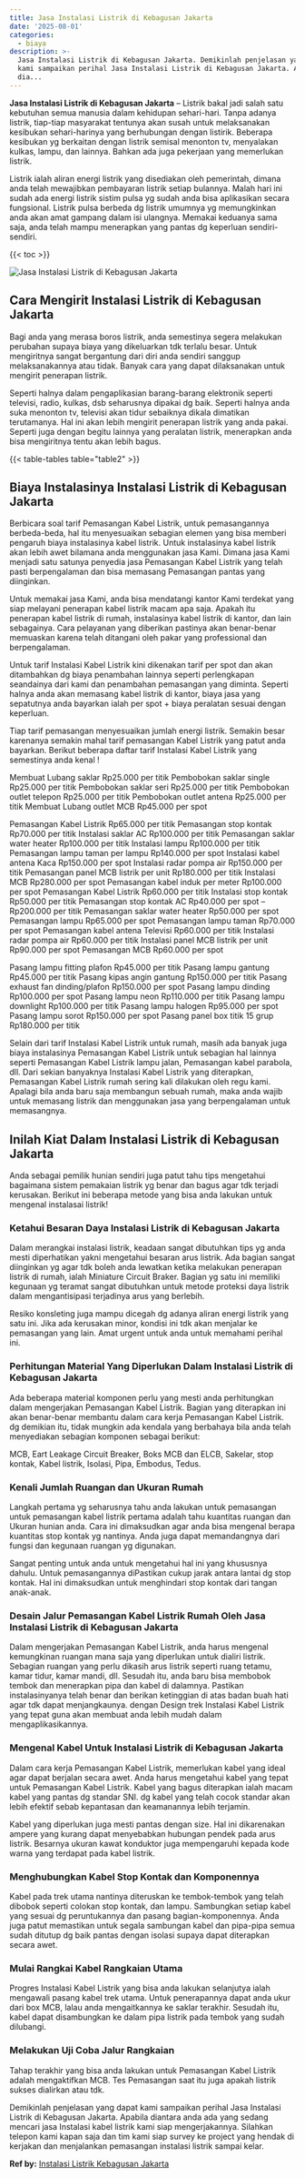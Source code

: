 ```yaml
---
title: Jasa Instalasi Listrik di Kebagusan Jakarta
date: '2025-08-01'
categories:
  - biaya
description: >-
  Jasa Instalasi Listrik di Kebagusan Jakarta. Demikinlah penjelasan yang dapat
  kami sampaikan perihal Jasa Instalasi Listrik di Kebagusan Jakarta. Apabila
  dia...
---
```


**Jasa Instalasi Listrik di Kebagusan Jakarta** – Listrik bakal jadi salah satu kebutuhan semua manusia dalam kehidupan sehari-hari. Tanpa adanya listrik, tiap-tiap masyarakat tentunya akan susah untuk melaksanakan kesibukan sehari-harinya yang berhubungan dengan listirik. Beberapa kesibukan yg berkaitan dengan listrik semisal menonton tv, menyalakan kulkas, lampu, dan lainnya. Bahkan ada juga pekerjaan yang memerlukan listrik.

Listrik ialah aliran energi listrik yang disediakan oleh pemerintah, dimana anda telah mewajibkan pembayaran listrik setiap bulannya. Malah hari ini sudah ada energi listrik sistim pulsa yg sudah anda bisa aplikasikan secara fungsional. Listrik pulsa berbeda dg listrik umumnya yg memungkinkan anda akan amat gampang dalam isi ulangnya. Memakai keduanya sama saja, anda telah mampu menerapkan yang pantas dg keperluan sendiri-sendiri.

{{< toc >}}

![Jasa Instalasi Listrik di Kebagusan Jakarta](/images/instalasi-listrik-murah23.png)

## Cara Mengirit Instalasi Listrik di Kebagusan Jakarta

Bagi anda yang merasa boros listrik, anda semestinya segera melakukan perubahan supaya biaya yang dikeluarkan tdk terlalu besar. Untuk mengiritnya sangat bergantung dari diri anda sendiri sanggup melaksanakannya atau tidak. Banyak cara yang dapat dilaksanakan untuk mengirit penerapan listrik.

Seperti halnya dalam pengaplikasian barang-barang elektronik seperti televisi, radio, kulkas, dsb seharusnya dipakai dg baik. Seperti halnya anda suka menonton tv, televisi akan tidur sebaiknya dikala dimatikan terutamanya. Hal ini akan lebih mengirit penerapan listrik yang anda pakai. Seperti juga dengan begitu lainnya yang peralatan listrik, menerapkan anda bisa mengiritnya tentu akan lebih bagus.

{{< table-tables table="table2" >}}

## Biaya Instalasinya Instalasi Listrik di Kebagusan Jakarta

Berbicara soal tarif Pemasangan Kabel Listrik, untuk pemasangannya berbeda-beda, hal itu menyesuaikan sebagian elemen yang bisa memberi pengaruh biaya instalasinya kabel listrik. Untuk instalasinya kabel listrik akan lebih awet bilamana anda menggunakan jasa Kami. Dimana jasa Kami menjadi satu satunya penyedia jasa Pemasangan Kabel Listrik yang telah pasti berpengalaman dan bisa memasang Pemasangan pantas yang diinginkan.

Untuk memakai jasa Kami, anda bisa mendatangi kantor Kami terdekat yang siap melayani penerapan kabel listrik macam apa saja. Apakah itu penerapan kabel listrik di rumah, instalasinya kabel listrik di kantor, dan lain sebagainya. Cara pelayanan yang diberikan pastinya akan benar-benar memuaskan karena telah ditangani oleh pakar yang professional dan berpengalaman.

Untuk tarif Instalasi Kabel Listrik kini dikenakan tarif per spot dan akan ditambahkan dg biaya penambahan lainnya seperti perlengkapan seandainya dari kami dan penambahan pemasangan yang diminta. Seperti halnya anda akan memasang kabel listrik di kantor, biaya jasa yang sepatutnya anda bayarkan ialah per spot + biaya peralatan sesuai dengan keperluan.

Tiap tarif pemasangan menyesuaikan jumlah energi listrik. Semakin besar karenanya semakin mahal tarif pemasangan Kabel Listrik yang patut anda bayarkan. Berikut beberapa daftar tarif Instalasi Kabel Listrik yang semestinya anda kenal !

Membuat Lubang saklar Rp25.000 per titik Pembobokan saklar single Rp25.000 per titik Pembobokan saklar seri Rp25.000 per titik Pembobokan outlet telepon Rp25.000 per titik Pembobokan outlet antena Rp25.000 per titik Membuat Lubang outlet MCB Rp45.000 per spot

Pemasangan Kabel Listrik Rp65.000 per titik Pemasangan stop kontak Rp70.000 per titik Instalasi saklar AC Rp100.000 per titik Pemasangan saklar water heater Rp100.000 per titik Instalasi lampu Rp100.000 per titik Pemasangan lampu taman per lampu Rp140.000 per spot Instalasi kabel antena Kaca Rp150.000 per spot Instalasi radar pompa air Rp150.000 per titik Pemasangan panel MCB listrik per unit Rp180.000 per titik Instalasi MCB Rp280.000 per spot Pemasangan kabel induk per meter Rp100.000 per spot Pemasangan Kabel Listrik Rp60.000 per titik Instalasi stop kontak Rp50.000 per titik Pemasangan stop kontak AC Rp40.000 per spot – Rp200.000 per titik Pemasangan saklar water heater Rp50.000 per spot Pemasangan lampu Rp65.000 per spot Pemasangan lampu taman Rp70.000 per spot Pemasangan kabel antena Televisi Rp60.000 per titik Instalasi radar pompa air Rp60.000 per titik Instalasi panel MCB listrik per unit Rp90.000 per spot Pemasangan MCB Rp60.000 per spot

Pasang lampu fitting plafon Rp45.000 per titik Pasang lampu gantung Rp45.000 per titik Pasang kipas angin gantung Rp150.000 per titik Pasang exhaust fan dinding/plafon Rp150.000 per spot Pasang lampu dinding Rp100.000 per spot Pasang lampu neon Rp110.000 per titik Pasang lampu downlight Rp100.000 per titik Pasang lampu halogen Rp95.000 per spot Pasang lampu sorot Rp150.000 per spot Pasang panel box titik 15 grup Rp180.000 per titik

Selain dari tarif Instalasi Kabel Listrik untuk rumah, masih ada banyak juga biaya instalasinya Pemasangan Kabel Listrik untuk sebagian hal lainnya seperti Pemasangan Kabel Listrik lampu jalan, Pemasangan kabel parabola, dll. Dari sekian banyaknya Instalasi Kabel Listrik yang diterapkan, Pemasangan Kabel Listrik rumah sering kali dilakukan oleh regu kami. Apalagi bila anda baru saja membangun sebuah rumah, maka anda wajib untuk memasang listrik dan menggunakan jasa yang berpengalaman untuk memasangnya.

## Inilah Kiat Dalam Instalasi Listrik di Kebagusan Jakarta


Anda sebagai pemilik hunian sendiri juga patut tahu tips mengetahui bagaimana sistem pemakaian listrik yg benar dan bagus agar tdk terjadi kerusakan. Berikut ini beberapa metode yang bisa anda lakukan untuk mengenal instalasai listrik!

### Ketahui Besaran Daya Instalasi Listrik di Kebagusan Jakarta

Dalam merangkai instalasi listrik, keadaan sangat dibutuhkan tips yg anda mesti diperhatikan yakni mengetahui besaran arus listrik. Ada bagian sangat diinginkan yg agar tdk boleh anda lewatkan ketika melakukan penerapan listrik di rumah, ialah Miniature Circuit Braker. Bagian yg satu ini memiliki kegunaan yg teramat sangat dibutuhkan untuk metode proteksi daya listrik dalam mengantisipasi terjadinya arus yang berlebih.

Resiko konsleting juga mampu dicegah dg adanya aliran energi listrik yang satu ini. Jika ada kerusakan minor, kondisi ini tdk akan menjalar ke pemasangan yang lain. Amat urgent untuk anda untuk memahami perihal ini.

### Perhitungan Material Yang Diperlukan Dalam Instalasi Listrik di Kebagusan Jakarta

Ada beberapa material komponen perlu yang mesti anda perhitungkan dalam mengerjakan Pemasangan Kabel Listrik. Bagian yang diterapkan ini akan benar-benar membantu dalam cara kerja Pemasangan Kabel Listrik. dg demikian itu, tidak mungkin ada kendala yang berbahaya bila anda telah menyediakan sebagian komponen sebagai berikut:

MCB, Eart Leakage Circuit Breaker, Boks MCB dan ELCB, Sakelar, stop kontak, Kabel listrik, Isolasi, Pipa, Embodus, Tedus.

### Kenali Jumlah Ruangan dan Ukuran Rumah

Langkah pertama yg seharusnya tahu anda lakukan untuk pemasangan untuk pemasangan kabel listrik pertama adalah tahu kuantitas ruangan dan Ukuran hunian anda. Cara ini dimaksudkan agar anda bisa mengenal berapa kuantitas stop kontak yg nantinya. Anda juga dapat memandangnya dari fungsi dan kegunaan ruangan yg digunakan.

Sangat penting untuk anda untuk mengetahui hal ini yang khususnya dahulu. Untuk pemasangannya diPastikan cukup jarak antara lantai dg stop kontak. Hal ini dimaksudkan untuk menghindari stop kontak dari tangan anak-anak.

### Desain Jalur Pemasangan Kabel Listrik Rumah Oleh Jasa Instalasi Listrik di Kebagusan Jakarta

Dalam mengerjakan Pemasangan Kabel Listrik, anda harus mengenal kemungkinan ruangan mana saja yang diperlukan untuk dialiri listrik. Sebagian ruangan yang perlu dikasih arus listrik seperti ruang tetamu, kamar tidur, kamar mandi, dll. Sesudah itu, anda baru bisa membobok tembok dan menerapkan pipa dan kabel di dalamnya. Pastikan instalasinyanya telah benar dan berikan ketinggian di atas badan buah hati agar tdk dapat menjangkaunya. dengan Design trek Instalasi Kabel Listrik yang tepat guna akan membuat anda lebih mudah dalam mengaplikasikannya.

### Mengenal Kabel Untuk Instalasi Listrik di Kebagusan Jakarta

Dalam cara kerja Pemasangan Kabel Listrik, memerlukan kabel yang ideal agar dapat berjalan secara awet. Anda harus mengetahui kabel yang tepat untuk Pemasangan Kabel Listrik. Kabel yang bagus diterapkan ialah macam kabel yang pantas dg standar SNI. dg kabel yang telah cocok standar akan lebih efektif sebab kepantasan dan keamanannya lebih terjamin.

Kabel yang diperlukan juga mesti pantas dengan size. Hal ini dikarenakan ampere yang kurang dapat menyebabkan hubungan pendek pada arus listrik. Besarnya ukuran kawat konduktor juga mempengaruhi kepada kode warna yang terdapat pada kabel listrik.

### Menghubungkan Kabel Stop Kontak dan Komponennya

Kabel pada trek utama nantinya diteruskan ke tembok-tembok yang telah dibobok seperti colokan stop kontak, dan lampu. Sambungkan setiap kabel yang sesuai dg peruntukannya dan pasang bagian-komponennya. Anda juga patut memastikan untuk segala sambungan kabel dan pipa-pipa semua sudah ditutup dg baik pantas dengan isolasi supaya dapat diterapkan secara awet.

### Mulai Rangkai Kabel Rangkaian Utama

Progres Instalasi Kabel Listrik yang bisa anda lakukan selanjutya ialah mengawali pasang kabel trek utama. Untuk penerapannya dapat anda ukur dari box MCB, lalau anda mengaitkannya ke saklar terakhir. Sesudah itu, kabel dapat disambungkan ke dalam pipa listrik pada tembok yang sudah dilubangi.

### Melakukan Uji Coba Jalur Rangkaian

Tahap terakhir yang bisa anda lakukan untuk Pemasangan Kabel Listrik adalah mengaktifkan MCB. Tes Pemasangan saat itu juga apakah listrik sukses dialirkan atau tdk.

Demikinlah penjelasan yang dapat kami sampaikan perihal Jasa Instalasi Listrik di Kebagusan Jakarta. Apabila diantara anda ada yang sedang mencari jasa Instalasi kabel listrik kami siap mengerjakannya. Silahkan telepon kami kapan saja dan tim kami siap survey ke project yang hendak di kerjakan dan menjalankan pemasangan instalasi listrik sampai kelar.

**Ref by:** [Instalasi Listrik Kebagusan Jakarta](https://id.wikipedia.org/wiki/Instalasi)
